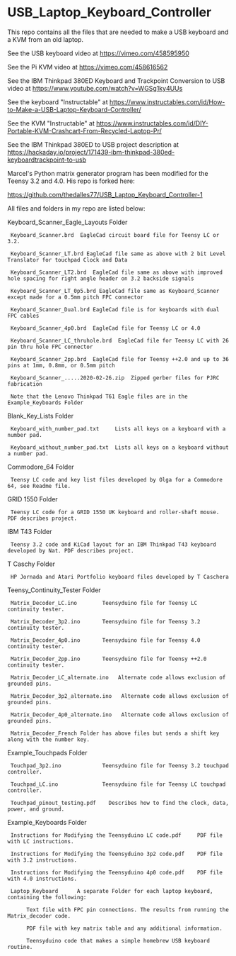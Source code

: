 # USB_Laptop_Keyboard_Controller
 This repo contains all the files that are needed to make a USB keyboard and a KVM from an old laptop.

 See the USB keyboard video at https://vimeo.com/458595950
 
 See the Pi KVM video at https://vimeo.com/458616562
 
 See the IBM Thinkpad 380ED Keyboard and Trackpoint Conversion to USB video at https://www.youtube.com/watch?v=WGSg1ky4UUs
 
 See the keyboard "Instructable" at https://www.instructables.com/id/How-to-Make-a-USB-Laptop-Keyboard-Controller/

 See the KVM "Instructable" at https://www.instructables.com/id/DIY-Portable-KVM-Crashcart-From-Recycled-Laptop-Pr/
 
 See the IBM Thinkpad 380ED to USB project description at https://hackaday.io/project/171439-ibm-thinkpad-380ed-keyboardtrackpoint-to-usb
 
 Marcel's Python matrix generator program has been modified for the Teensy 3.2 and 4.0. His repo is forked here:
 
 https://github.com/thedalles77/USB_Laptop_Keyboard_Controller-1
 
 All files and folders in my repo are listed below:
 
 Keyboard_Scanner_Eagle_Layouts Folder
 
     Keyboard_Scanner.brd  EagleCad circuit board file for Teensy LC or 3.2. 
 
     Keyboard_Scanner_LT.brd EagleCad file same as above with 2 bit Level Translator for touchpad Clock and Data
     
     Keyboard_Scanner_LT2.brd  EagleCad file same as above with improved hole spacing for right angle header on 3.2 backside signals
 
     Keyboard_Scanner_LT_0p5.brd EagleCad file same as Keyboard_Scanner except made for a 0.5mm pitch FPC connector
 
     Keyboard_Scanner_Dual.brd EagleCad file is for keyboards with dual FPC cables
 
     Keyboard_Scanner_4p0.brd  EagleCad file for Teensy LC or 4.0
     
     Keyboard_Scanner_LC_thruhole.brd  EagleCad file for Teensy LC with 26 pin thru hole FPC connector
     
     Keyboard_Scanner_2pp.brd  EagleCad file for Teensy ++2.0 and up to 36 pins at 1mm, 0.8mm, or 0.5mm pitch
 
     Keyboard_Scanner_.....2020-02-26.zip  Zipped gerber files for PJRC fabrication
     
     Note that the Lenovo Thinkpad T61 Eagle files are in the Example_Keyboards Folder
     
 Blank_Key_Lists Folder
 
     Keyboard_with_number_pad.txt     Lists all keys on a keyboard with a number pad. 
     
     Keyboard_without_number_pad.txt  Lists all keys on a keyboard without a number pad. 
     
 Commodore_64 Folder
 
     Teensy LC code and key list files developed by Olga for a Commodore 64, see Readme file.  
 
 GRID 1550 Folder
 
     Teensy LC code for a GRID 1550 UK keyboard and roller-shaft mouse. PDF describes project.

IBM T43 Folder

     Teensy 3.2 code and KiCad layout for an IBM Thinkpad T43 keyboard developed by Nat. PDF describes project.
     
 T Caschy Folder
 
     HP Jornada and Atari Portfolio keyboard files developed by T Caschera
     
 Teensy_Continuity_Tester Folder
 
     Matrix_Decoder_LC.ino        Teensyduino file for Teensy LC continuity tester. 
     
     Matrix_Decoder_3p2.ino       Teensyduino file for Teensy 3.2 continuity tester.  
     
     Matrix_Decoder_4p0.ino       Teensyduino file for Teensy 4.0 continuity tester.
     
     Matrix_Decoder_2pp.ino       Teensyduino file for Teensy ++2.0 continuity tester.
     
     Matrix_Decoder_LC_alternate.ino   Alternate code allows exclusion of grounded pins. 
     
     Matrix_Decoder_3p2_alternate.ino   Alternate code allows exclusion of grounded pins.  
     
     Matrix_Decoder_4p0_alternate.ino   Alternate code allows exclusion of grounded pins.
     
     Matrix_Decoder_French Folder has above files but sends a shift key along with the number key.
     
 Example_Touchpads Folder
 
     Touchpad_3p2.ino             Teensyduino file for Teensy 3.2 touchpad controller.
     
     Touchpad_LC.ino              Teensyduino file for Teensy LC touchpad controller.
     
     Touchpad_pinout_testing.pdf    Describes how to find the clock, data, power, and ground.
 
 Example_Keyboards Folder
 
     Instructions for Modifying the Teensyduino LC code.pdf     PDF file with LC instructions.   
     
     Instructions for Modifying the Teensyduino 3p2 code.pdf    PDF file with 3.2 instructions.
     
     Instructions for Modifying the Teensyduino 4p0 code.pdf    PDF file with 4.0 instructions.
     
     Laptop_Keyboard      A separate Folder for each laptop keyboard, containing the following:
     
          Text file with FPC pin connections. The results from running the Matrix_decoder code.
          
          PDF file with key matrix table and any additional information. 
          
          Teensyduino code that makes a simple homebrew USB keyboard routine.
          

